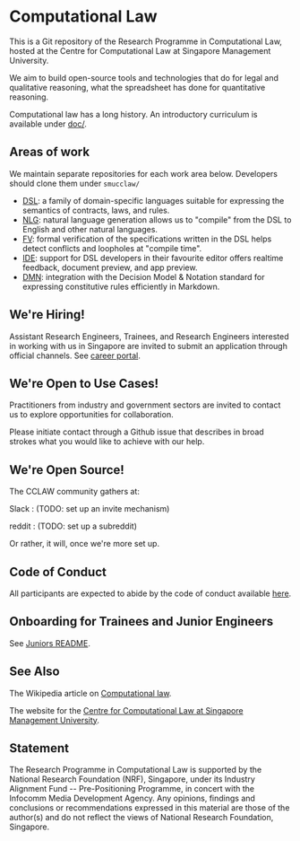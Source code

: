 # Computational Law

This is a Git repository of the Research Programme in Computational Law, hosted at the Centre for Computational Law at Singapore Management University.

We aim to build open-source tools and technologies that do for legal and qualitative reasoning, what the spreadsheet has done for quantitative reasoning.

Computational law has a long history. An introductory curriculum is available under [doc/](doc/).

## Areas of work

We maintain separate repositories for each work area below. Developers should clone them under `smucclaw/`

- [DSL](https://github.com/smucclaw/dsl/): a family of domain-specific languages suitable for expressing the semantics of contracts, laws, and rules.
- [NLG](https://github.com/smucclaw/nlg/): natural language generation allows us to "compile" from the DSL to English and other natural languages.
- [FV](https://github.com/smucclaw/fv/): formal verification of the specifications written in the DSL helps detect conflicts and loopholes at "compile time".
- [IDE](https://github.com/smucclaw/ide/): support for DSL developers in their favourite editor offers realtime feedback, document preview, and app preview.
- [DMN](https://github.com/smucclaw/dmnmd/): integration with the Decision Model & Notation standard for expressing constitutive rules efficiently in Markdown.

## We're Hiring!

Assistant Research Engineers, Trainees, and Research Engineers interested in working with us in Singapore are invited to submit an application through official channels. See [career portal](https://smu.recruiterpal.com/career/jobs).

## We're Open to Use Cases!

Practitioners from industry and government sectors are invited to
contact us to explore opportunities for collaboration.

Please initiate contact through a Github issue that describes in broad
strokes what you would like to achieve with our help.

## We're Open Source!

The CCLAW community gathers at:

Slack
: (TODO: set up an invite mechanism)

reddit
: (TODO: set up a subreddit)

Or rather, it will, once we're more set up.

## Code of Conduct

All participants are expected to abide by the code of conduct available [here](COC.md).

## Onboarding for Trainees and Junior Engineers

See [Juniors README](doc/juniors/).

## See Also

The Wikipedia article on [Computational law](https://en.wikipedia.org/wiki/Computational_law).

The website for the [Centre for Computational Law at Singapore Management University](https://cclaw.smu.edu.sg/).

## Statement

The Research Programme in Computational Law is supported by the National Research Foundation (NRF), Singapore, under its Industry Alignment Fund -- Pre-Positioning Programme, in concert with the Infocomm Media Development Agency. Any opinions, findings and conclusions or recommendations expressed in this material are those of the author(s) and do not reflect the views of National Research Foundation, Singapore.

